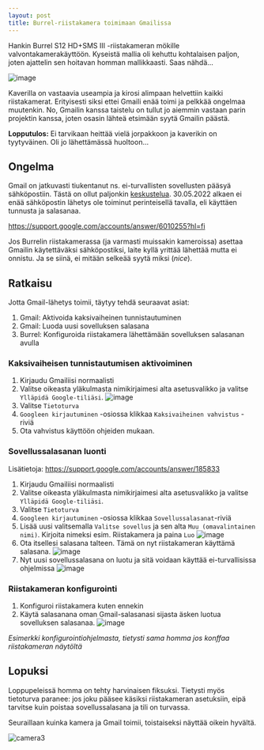 ```yaml
---
layout: post
title: Burrel-riistakamera toimimaan Gmailissa
---
```


Hankin Burrel S12 HD+SMS III -riistakameran mökille valvontakamerakäyttöön. Kyseistä mallia oli kehuttu kohtalaisen paljon, joten ajattelin sen hoitavan homman mallikkaasti. Saas nähdä...

![image](https://user-images.githubusercontent.com/13457157/186179662-17106a3d-12bc-439f-8adb-94913beda363.png)

 Kaverilla on vastaavia useampia ja kirosi alimpaan helvettiin kaikki riistakamerat. Erityisesti siksi ettei Gmaili enää toimi ja pelkkää ongelmaa muutenkin. No, Gmailin kanssa taistelu on tullut jo aiemmin vastaan parin projektin kanssa, joten osasin lähteä etsimään syytä Gmailin päästä.

**Lopputulos:** Ei tarvikaan heittää vielä jorpakkoon ja kaverikin on tyytyväinen. Oli jo lähettämässä huoltoon...

## Ongelma
Gmail on jatkuvasti tiukentanut ns. ei-turvallisten sovellusten pääsyä sähköpostiin. Tästä on ollut paljonkin [keskustelua](https://news.ycombinator.com/item?id=30513825). 30.05.2022 alkaen ei enää sähköpostin lähetys ole toiminut perinteisellä tavalla, eli käyttäen tunnusta ja salasanaa.

https://support.google.com/accounts/answer/6010255?hl=fi

Jos Burrelin riistakamerassa (ja varmasti muissakin kameroissa) asettaa Gmailin käytettäväksi sähköpostiksi, laite kyllä yrittää lähettää mutta ei onnistu. Ja se siinä, ei mitään selkeää syytä miksi (*nice*).

## Ratkaisu

Jotta Gmail-lähetys toimii, täytyy tehdä seuraavat asiat:
1. Gmail: Aktivoida kaksivaiheinen tunnistautuminen
2. Gmail: Luoda uusi sovelluksen salasana
3. Burrel: Konfiguroida riistakamera lähettämään sovelluksen salasanan avulla

### Kaksivaiheisen tunnistautumisen aktivoiminen
1. Kirjaudu Gmailiisi normaalisti
2. Valitse oikeasta yläkulmasta nimikirjaimesi alta asetusvalikko ja valitse `Ylläpidä Google-tiliäsi`.
![image](https://user-images.githubusercontent.com/13457157/186183976-2525d55e-5898-4d82-aa58-a5ae99197f89.png)
3. Valitse `Tietoturva`
4. `Googleen kirjautuminen` -osiossa klikkaa `Kaksivaiheinen vahvistus` -riviä
4. Ota vahvistus käyttöön ohjeiden mukaan.

### Sovellussalasanan luonti

Lisätietoja: https://support.google.com/accounts/answer/185833

1. Kirjaudu Gmailiisi normaalisti
2. Valitse oikeasta yläkulmasta nimikirjaimesi alta asetusvalikko ja valitse `Ylläpidä Google-tiliäsi`.
3. Valitse `Tietoturva`
4. `Googleen kirjautuminen` -osiossa klikkaa `Sovellussalasanat`-riviä
5. Lisää uusi valitsemalla `Valitse sovellus` ja sen alta `Muu (omavalintainen nimi)`. Kirjoita nimeksi esim. Riistakamera ja paina `Luo`
![image](https://user-images.githubusercontent.com/13457157/186186074-f6a47940-359d-406f-ab0b-5f6cb0e02286.png)
6. Ota itsellesi salasana talteen. Tämä on nyt riistakameran käyttämä salasana.
![image](https://user-images.githubusercontent.com/13457157/186186655-9e940cba-eef8-415e-af79-6df2b035999c.png)
7. Nyt uusi sovellussalasana on luotu ja sitä voidaan käyttää ei-turvallisissa ohjelmissa
![image](https://user-images.githubusercontent.com/13457157/186187495-7df4d48f-5187-4cc6-9939-e2d67118af91.png)

### Riistakameran konfigurointi

1. Konfiguroi riistakamera kuten ennekin
2. Käytä salasanana oman Gmail-salasanasi sijasta äsken luotua sovelluksen salasanaa.
![image](https://user-images.githubusercontent.com/13457157/186188671-0556fec7-b228-4d5f-bd95-581ce5ac4adb.png)

*Esimerkki konfigurointiohjelmasta, tietysti sama homma jos konffaa riistakameran näytöltä* 

## Lopuksi

Loppupeleissä homma on tehty harvinaisen fiksuksi. Tietysti myös tietoturva paranee: jos joku pääsee käsiksi riistakameran asetuksiin, eipä tarvitse kuin poistaa sovellussalasana ja tili on turvassa.

Seuraillaan kuinka kamera ja Gmail toimii, toistaiseksi näyttää oikein hyvältä.

![camera3](https://user-images.githubusercontent.com/13457157/186180405-c86dd4dd-f6b1-4583-8780-9f259289e0c0.gif)
